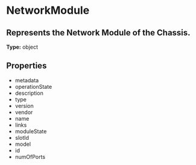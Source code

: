 # NetworkModule

## Represents the Network Module of the Chassis.

**Type:** object

## Properties
* metadata
* operationState
* description
* type
* version
* vendor
* name
* links
* moduleState
* slotId
* model
* id
* numOfPorts
